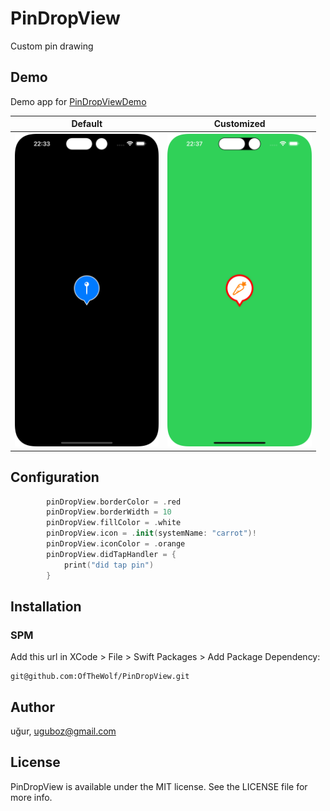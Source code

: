 # PinDropView
Custom pin drawing

## Demo
Demo app for [PinDropViewDemo](https://github.com/OfTheWolf/PinDropViewDemo)

<table>
<tr>
<th>Default</th>
<th>Customized</th>
</tr>
  <tr>
    <th><img src='https://github.com/OfTheWolf/PinDropViewDemo/blob/main/images/demo1.png' height='500'></th>
    <th><img src='https://github.com/OfTheWolf/PinDropViewDemo/blob/main/images/demo2.png' height='500'></th>
  </tr>
</table>

## Configuration
```swift
        pinDropView.borderColor = .red
        pinDropView.borderWidth = 10
        pinDropView.fillColor = .white
        pinDropView.icon = .init(systemName: "carrot")!
        pinDropView.iconColor = .orange
        pinDropView.didTapHandler = {
            print("did tap pin")
        }
```


## Installation
### SPM
Add this url in XCode > File > Swift Packages > Add Package Dependency:
```
git@github.com:OfTheWolf/PinDropView.git
```

## Author

uğur, uguboz@gmail.com

## License

PinDropView is available under the MIT license. See the LICENSE file for more info.
